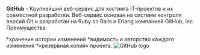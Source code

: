 **GitHub** - Крупнейший веб-сервис для хостинга IT-проектов и их совместной разработки. Веб-сервис основан на системе контроля версий Git и разработан на Ruby on Rails и Erlang компанией GitHub, Inc. 
Преимущества:

*хранение истории изменений
*видимость и авторство каждого изменения
*«резервная копия» проекта.
![GitHub logo](https://www.bojanlukic.com/resources/github_PNG202.png)
